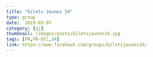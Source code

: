 ```yaml
---
title: "Gilets Jaunes 34"
type: group
date:  2019-03-07
category: [gj]
thumbnail: /images/posts/Giletsjaunes34.jpg
tags: [FR,FR-OCC,34]
link: https://www.facebook.com/groups/Giletsjaunes34/
---
```

